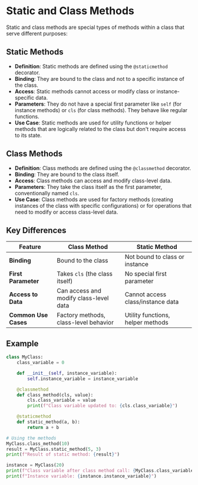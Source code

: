 # Static and Class Methods

Static and class methods are special types of methods within a class that serve different purposes:

## Static Methods
- **Definition**: Static methods are defined using the `@staticmethod` decorator.
- **Binding**: They are bound to the class and not to a specific instance of the class.
- **Access**: Static methods cannot access or modify class or instance-specific data.
- **Parameters**: They do not have a special first parameter like `self` (for instance methods) or `cls` (for class methods). They behave like regular functions.
- **Use Case**: Static methods are used for utility functions or helper methods that are logically related to the class but don't require access to its state.

## Class Methods
- **Definition**: Class methods are defined using the `@classmethod` decorator.
- **Binding**: They are bound to the class itself.
- **Access**: Class methods can access and modify class-level data.
- **Parameters**: They take the class itself as the first parameter, conventionally named `cls`.
- **Use Case**: Class methods are used for factory methods (creating instances of the class with specific configurations) or for operations that need to modify or access class-level data.

## Key Differences

| Feature             | Class Method                     | Static Method                     |
|---------------------|----------------------------------|-----------------------------------|
| **Binding**         | Bound to the class              | Not bound to class or instance   |
| **First Parameter** | Takes `cls` (the class itself)  | No special first parameter       |
| **Access to Data**  | Can access and modify class-level data | Cannot access class/instance data |
| **Common Use Cases**| Factory methods, class-level behavior | Utility functions, helper methods |

## Example

```python
class MyClass:
    class_variable = 0

    def __init__(self, instance_variable):
        self.instance_variable = instance_variable

    @classmethod
    def class_method(cls, value):
        cls.class_variable = value
        print(f"Class variable updated to: {cls.class_variable}")

    @staticmethod
    def static_method(a, b):
        return a + b

# Using the methods
MyClass.class_method(10)
result = MyClass.static_method(5, 3)
print(f"Result of static method: {result}")

instance = MyClass(20)
print(f"Class variable after class method call: {MyClass.class_variable}")
print(f"Instance variable: {instance.instance_variable}")
```
